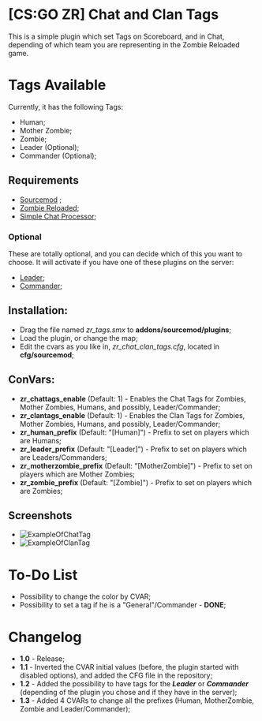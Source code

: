 # [CS:GO ZR] Chat and Clan Tags

This is a simple plugin which set Tags on Scoreboard, and in Chat, depending of which team you are representing in the Zombie Reloaded game.

# Tags Available

Currently, it has the following Tags:

* Human;
* Mother Zombie;
* Zombie;
* Leader (Optional);
* Commander (Optional);

## Requirements

* [Sourcemod](https://www.sourcemod.net/) ;
* [Zombie Reloaded](https://forums.alliedmods.net/showthread.php?t=277597);
* [Simple Chat Processor](https://forums.alliedmods.net/showpost.php?p=2629088&postcount=413);

### Optional

These are totally optional, and you can decide which of this you want to choose.
It will activate if you have one of these plugins on the server:

* [Leader](https://forums.alliedmods.net/showthread.php?p=2559021);
* [Commander](https://forums.alliedmods.net/showthread.php?p=2368827);

## Installation:

* Drag the file named *zr_tags.smx* to **addons/sourcemod/plugins**;
* Load the plugin, or change the map;
* Edit the cvars as you like in, *zr_chat_clan_tags.cfg*, located in **cfg/sourcemod**;


## ConVars:
* **zr_chattags_enable** (Default: 1) - Enables the Chat Tags for Zombies, Mother Zombies, Humans, and possibly, Leader/Commander;
* **zr_clantags_enable** (Default: 1) - Enables the Clan Tags for Zombies, Mother Zombies, Humans, and possibly, Leader/Commander;
* **zr_human_prefix** (Default: "[Human]") - Prefix to set on players which are Humans;
* **zr_leader_prefix** (Default: "[Leader]") - Prefix to set on players which are Leaders/Commanders;
* **zr_motherzombie_prefix** (Default: "[MotherZombie]") - Prefix to set on players which are Mother Zombies;
* **zr_zombie_prefix** (Default: "[Zombie]") - Prefix to set on players which are Zombies;


## Screenshots

* ![ExampleOfChatTag](https://i.imgur.com/0bQty5f.png "Example of Chat Tag")
* ![ExampleOfClanTag](https://i.imgur.com/aQihW4a.png "Example of Clan Tag")

# To-Do List

* Possibility to change the color by CVAR;
* Possibility to set a tag if he is a "General"/Commander - **DONE**;

# Changelog

* **1.0** - Release;
* **1.1** - Inverted the CVAR initial values (before, the plugin started with disabled options), and added the CFG file in the repository;
* **1.2** - Added the possibility to have tags for the ***Leader*** or ***Commander*** (depending of the plugin you chose and if they have in the server);
* **1.3** - Added 4 CVARs to change all the prefixes (Human, MotherZombie, Zombie and Leader/Commander);
